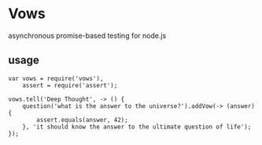 Vows
====

asynchronous promise-based testing for node.js

usage
-----
    
    var vows = require('vows'),
        assert = require('assert');

    vows.tell('Deep Thought', -> () {
        question('what is the answer to the universe?').addVow(-> (answer) {
            assert.equals(answer, 42);
        }, 'it should know the answer to the ultimate question of life');
    });

